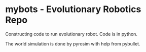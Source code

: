 # mybots - Evolutionary Robotics Repo
Constructing code to run evolutionary robot. Code is in python.

The world simulation is done by pyrosim with help from pybullet.